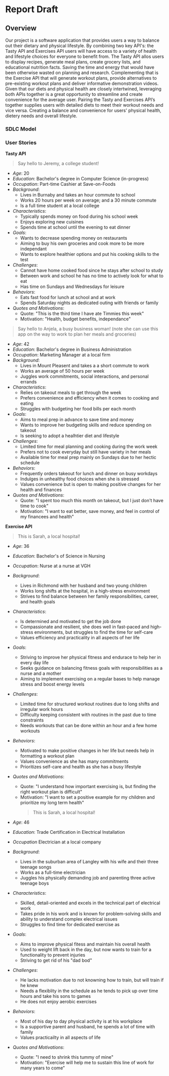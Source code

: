 # Report Draft

## Overview
Our project is a software application that provides users a way to balance out their dietary and physical lifestyle. By combining two key API's: the Tasty API and Exercises API users will have access to a variety of health and lifestyle choices for everyone to benefit from. The Tasty API allos users to display recipes, generate meal plans, create grocery lists, and educational nutrition facts. Saving the time and energy that would have been otherwise wasted on planning and research. Complementing that is the Exercise API that will generate workout plans, provide alternatives to pre-existing workout plans and deliver informative demonstration videos. Given that our diets and physical health are closely intertwined, leveraging both APIs together is a great opportunity to streamline and create convenience for the average user. Pairing the Tasty and Exercises API’s together supplies users with detailed diets to meet their workout needs and vice versa. Creating a balance and convenience for users' physical health, dietery needs and overall lifestyle.

### SDLC Model

### User Stories

**Tasty API**

> Say hello to Jeremy, a college student!

- *Age*: 20
- *Education*: Bachelor's degree in Computer Science (in-progress)
- *Occupation*: Part-time Cashier at Save-on-Foods
- *Background*: 
  - Lives in Burnaby and takes an hour commute to school
  - Works 20 hours per week on average; and a 30 minute commute
  - Is a full time student at a local college
- *Characteristics*:
  - Typically spends money on food during his school week
  - Enjoys exploring new cuisines
  - Spends time at school until the evening to eat dinner
- *Goals*:
  - Wants to decrease spending money on restaurants
  - Aiming to buy his own groceries and cook more to be more independant
  - Wants to explore healthier options and put his cooking skills to the test
- *Challenges*:
  - Cannot have home cooked food since he stays after school to study
  - Between work and school he has no time to actively look for what to eat
  - Has time on Sundays and Wednesdays for leisure
- *Behaviors*:
  - Eats fast food for lunch at school and at work
  - Spends Saturday nights as dedicated outing with friends or family
- *Quotes and Motivations*:
  - Quote: "This is the third time I have ate Timmies this week"
  - Motivation: "Health, budget benefits, independance"

> Say hello to Anjela, a busy business woman!
(note she can use this app on the way to work to plan her meals and groceries)
- *Age*: 42
- *Education*: Bachelor's degree in Business Administration
- *Occupation*: Marketing Manager at a local firm
- *Background*: 
  - Lives in Mount Pleasent and takes a a short commute to work
  - Works an average of 50 hours per week
  - Juggles work commitments, social interactions, and personal errands
- *Characteristics*:
  - Relies on takeout meals to get through the week
  - Prefers convenience and efficiency when it comes to cooking and eating
  - Struggles with budgeting her food bills per each month
- *Goals*:
  - Aims to meal prep in advance to save time and money
  - Wants to improve her budgeting skills and reduce spending on takeout  
  - Is seeking to adopt a healhtier diet and lifestyle
- *Challenges*:
  - Limited time for meal planning and cooking during the work week
  - Prefers not to cook everyday but still have variety in her meals
  - Available time for meal prep mainly on Sundays due to her hectic schedule 
- *Behaviors*:
  - Frequently orders takeout for lunch and dinner on busy workdays
  - Indulges in unhealthy food choices when she is stressed 
  - Values convenience but is open to making positive changes for her health and finances 
- *Quotes and Motivations*:
  - Quote: "I spent too much this month on takeout, but I just don't have time to cook"
  - Motivation: "I want to eat better, save money, and feel in control of my financees and health"

**Exercise API**
  > This is Sarah, a local hospital!

- *Age*: 36
- *Education*: Bachelor's of Science in Nursing
- *Occupation*: Nurse at a nurse at VGH
- *Background*: 
  - Lives in Richmond with her husband and two young children
  - Works long shifts at the hospital, in a high-stress environment
  - Strives to find balance between her family responsibilities, career, and health goals 
- *Characteristics*:
  - Is determined and motivated to get the job done
  - Compassionate and resilient, she does well in fast-paced and high-stress environments, but struggles to find the time for self-care
  - Values efficiency and practicality in all aspects of her life
- *Goals*:
  - Striving to improve her physical fitness and endurace to help her in every day life
  - Seeks guidance on balancing fitness goals with responsibilities as a nurse and a mother
  - Aiming to implement exercising on a regular bases to help manage stress and boost energy levels 
- *Challenges*:
  - Limited time for structured workout routines due to long shifts and irregular work hours
  - Difficulty keeping consistent with routines in the past due to time constraints
  - Needs workouts that can be done within an hour and a few home workouts
- *Behaviors*:
  - Motivated to make positive changes in her life but needs help in formatting a workout plan
  - Values convenience as she has many commitments
  - Prioritizes self-care and health as she has a busy lifestyle
- *Quotes and Motivations*:
  - Quote: "I understand how important exercising is, but finding the right workout plan is difficult"
  - Motivation: "I want to set a positive example for my children and prioritize my long term health"
    > This is Sarah, a local hospital!

- *Age*: 46
- *Education*: Trade Certification in Electrical Installation
- *Occupation* Electrician at a local company
- *Background*: 
  - Lives in the suburban area of Langley with his wife and their three teenage songs
  - Works as a full-time electrician
  - Juggles his physically demanding job and parenting three active teenage boys
- *Characteristics*:
  - Skilled, detail-oriented and excels in the technical part of electrical work
  - Takes pride in his work and is known for problem-solving skills and ability to understand complex electrical issues
  - Struggles to find time for dedicated exercise as 
- *Goals*:
  - Aims to improve physical fitess and maintain his overall health
  - Used to weight lift back in the day, but now wants to train for a functionality to prevent injuries
  - Striving to get rid of his "dad bod"
- *Challenges*:
  - He lacks motivation due to not knowning how to train, but will train if he knew
  - Needs a flexiblity in the schedule as he tends to pick up over time hours and take his sons to games
  - He does not enjoy aerobic exercises
- *Behaviors*:
  - Most of his day to day physical activity is at his workplace
  - Is a supportive parent and husband, he spends a lot of time with family
  - Values practicailty in all aspects of life
- *Quotes and Motivations*:
  - Quote: "I need to shrink this tummy of mine"
  - Motivation: "Exercise will help me to sustain this line of work for many years to come"